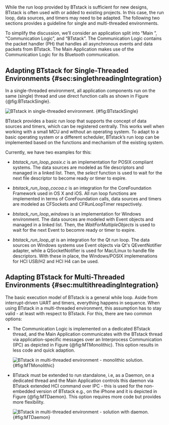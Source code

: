 #

While the run loop provided by BTstack is sufficient for new designs,
BTstack is often used with or added to existing projects. In this case,
the run loop, data sources, and timers may need to be adapted. The
following two sections provides a guideline for single and
multi-threaded environments.

To simplify the discussion, we’ll consider an application split into
“Main ”, “Communication Logic”, and “BTstack”. The Communication Logic
contains the packet handler (PH) that handles all asynchronous events
and data packets from BTstack. The Main Application makes use of the
Communication Logic for its Bluetooth communication.


## Adapting BTstack for Single-Threaded Environments {#sec:singlethreadingIntegration}


In a single-threaded environment, all application components run on the
same (single) thread and use direct function calls as shown in
Figure {@fig:BTstackSingle}.

![BTstack in single-threaded environment.](/picts/singlethreading-btstack.png) {#fig:BTstackSingle}

BTstack provides a basic run loop that supports the concept of data
sources and timers, which can be registered centrally. This works well
when working with a small MCU and without an operating system. To adapt
to a basic operating system or a different scheduler, BTstack’s run loop
can be implemented based on the functions and mechanism of the existing
system.

Currently, we have two examples for this:

-   *btstack_run_loop_posix.c* is an implementation for POSIX compliant
    systems. The data sources are modeled as file descriptors and
    managed in a linked list. Then, the *select* function is used to wait
    for the next file descriptor to become ready or timer to expire.

-   *btstack_run_loop_cocoa.c* is an integration for the CoreFoundation
    Framework used in OS X and iOS. All run loop functions are
    implemented in terms of CoreFoundation calls, data sources and
    timers are modeled as CFSockets and CFRunLoopTimer respectively.

-   *btstack_run_loop_windows* is an implementation for Windows environment.
    The data sources are modeled with Event objects and managed in a linked list.
    Then, the *WaitForMultipleObjects* is used to wait for the next Event to
    becomre ready or timer to expire.

-   *btstack_run_loop_qt* is an integration for the Qt run loop.
    The data sources on Windows systems use Event objects via Qt's QEventNotifier adapter,
    while a QSocketNotifier is used for Mac/Linux to handle file descriptors.
    With these in place, the Windows/POSIX implemenations for HCI USB/H2 and HCI H4 can be used.

## Adapting BTstack for Multi-Threaded Environments {#sec:multithreadingIntegration}


The basic execution model of BTstack is a general while loop. Aside from
interrupt-driven UART and timers, everything happens in sequence. When
using BTstack in a multi-threaded environment, this assumption has to
stay valid - at least with respect to BTstack. For this, there are two
common options:


-   The Communication Logic is implemented on a dedicated BTstack
    thread, and the Main Application communicates with the BTstack
    thread via application-specific messages over an Interprocess
    Communication (IPC) as depicted in Figure {@fig:MTMonolithic}. 
    This option results in less code and quick adaption.

    ![BTstack in multi-threaded environment - monolithic solution.](/picts/multithreading-monolithic.png) {#fig:MTMonolithic}

-   BTstack must be extended to run standalone, i.e, as a Daemon, on a
    dedicated thread and the Main Application controls this daemon via
    BTstack extended HCI command over IPC - this is used for the
    non-embedded version of BTstack e.g., on the iPhone and it is depicted 
    in Figure {@fig:MTDaemon}. This option requires more code but provides 
    more flexibility.

    ![BTstack in multi-threaded environment - solution with daemon.](/picts/multithreading-btdaemon.png) {#fig:MTDaemon}
